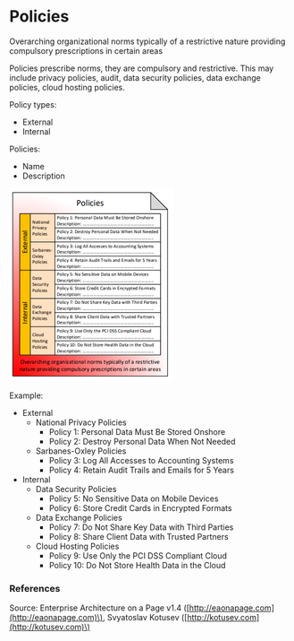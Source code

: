 # Policies

Overarching organizational norms typically of a restrictive nature providing compulsory prescriptions in certain areas

Policies prescribe norms, they are compulsory and restrictive. This may include privacy policies, audit, data security policies, data exchange policies, cloud hosting policies.

Policy types:

* External
* Internal

Policies:

* Name
* Description



![Source: eaonapage.com](../../.gitbook/assets/csvlod_considerations_policies.png)



Example:

* External
  * National Privacy Policies
    * Policy 1: Personal Data Must Be Stored Onshore
    * Policy 2: Destroy Personal Data When Not Needed
  * Sarbanes-Oxley Policies
    * Policy 3: Log All Accesses to Accounting Systems
    * Policy 4: Retain Audit Trails and Emails for 5 Years
* Internal
  * Data Security Policies
    * Policy 5: No Sensitive Data on Mobile Devices
    * Policy 6: Store Credit Cards in Encrypted Formats
  * Data Exchange Policies
    * Policy 7: Do Not Share Key Data with Third Parties
    * Policy 8: Share Client Data with Trusted Partners
  * Cloud Hosting Policies
    * Policy 9: Use Only the PCI DSS Compliant Cloud
    * Policy 10: Do Not Store Health Data in the Cloud

### References

Source: Enterprise Architecture on a Page v1.4 \([http://eaonapage.com](http://eaonapage.com)\), Svyatoslav Kotusev \([http://kotusev.com](http://kotusev.com)\)


